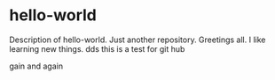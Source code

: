 # hello-world
Description of  hello-world. Just another repository.
Greetings all. I like learning new things.
dds this is a test for git hub


gain and again
